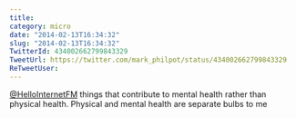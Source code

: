 ```yaml
---
title: 
category: micro
date: "2014-02-13T16:34:32"
slug: "2014-02-13T16:34:32"
TwitterId: 434002662799843329
TweetUrl: https://twitter.com/mark_philpot/status/434002662799843329
ReTweetUser: 
---
```


[@HelloInternetFM](https://twitter.com/HelloInternetFM) things that contribute to mental health rather than physical health. Physical and mental health are separate bulbs to me